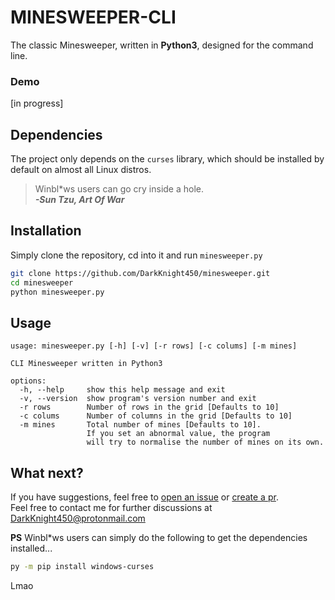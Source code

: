# MINESWEEPER-CLI
The classic Minesweeper, written in **Python3**, designed for the command line.
### Demo
[in progress]

## Dependencies
The project only depends on the `curses` library, which should be installed by default on almost all Linux distros.</br>
>Winbl*ws users can go cry inside a hole.</br>
***-Sun Tzu, Art Of War***

## Installation
Simply clone the repository, cd into it and run `minesweeper.py`
```sh
git clone https://github.com/DarkKnight450/minesweeper.git
cd minesweeper
python minesweeper.py
```

## Usage
```
usage: minesweeper.py [-h] [-v] [-r rows] [-c colums] [-m mines]

CLI Minesweeper written in Python3

options:
  -h, --help     show this help message and exit
  -v, --version  show program's version number and exit
  -r rows        Number of rows in the grid [Defaults to 10]
  -c colums      Number of columns in the grid [Defaults to 10]
  -m mines       Total number of mines [Defaults to 10].
                 If you set an abnormal value, the program 
                 will try to normalise the number of mines on its own.
```

## What next?
If you have suggestions, feel free to [open an issue](https://github.com/DarkKnight450/Minesweeper/issues) or [create a pr](https://github.com/DarkKnight450/Minesweeper/pulls).</br>
Feel free to contact me for further discussions at DarkKnight450@protonmail.com

**PS**
Winbl*ws users can simply do the following to get the dependencies installed...
```sh
py -m pip install windows-curses
```
Lmao

